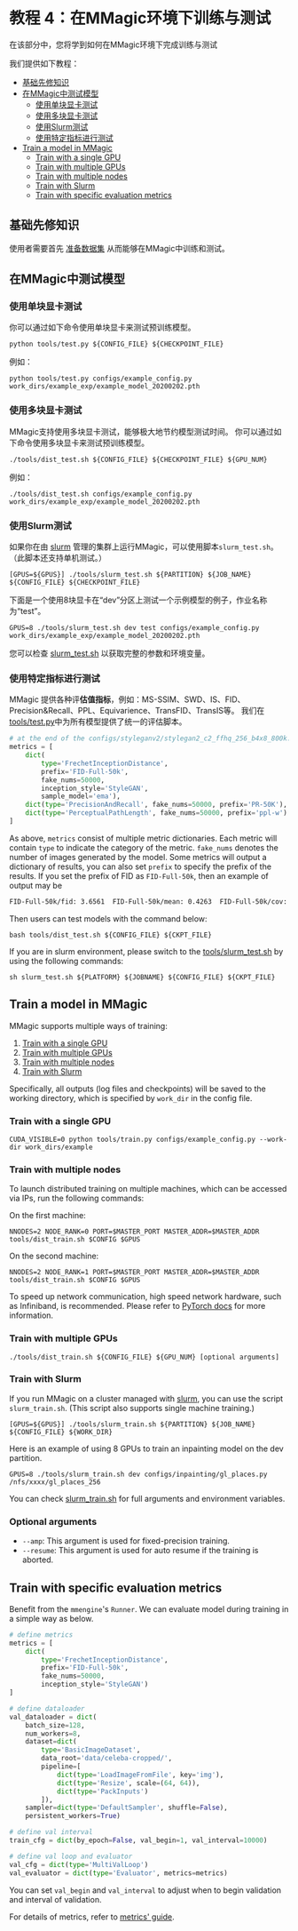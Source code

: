 # 教程 4：在MMagic环境下训练与测试

在该部分中，您将学到如何在MMagic环境下完成训练与测试

我们提供如下教程：

- [基础先修知识](#基础先修知识)
- [在MMagic中测试模型](#在MMagic中测试模型)
  - [使用单块显卡测试](#使用单块显卡测试)
  - [使用多块显卡测试](#使用多块显卡测试)
  - [使用Slurm测试](#使用Slurm测试)
  - [使用特定指标进行测试](#使用特定指标进行测试)
- [Train a model in MMagic](#train-a-model-in-mmagic)
  - [Train with a single GPU](#train-with-a-single-gpu)
  - [Train with multiple GPUs](#train-with-multiple-gpus)
  - [Train with multiple nodes](#train-with-multiple-nodes)
  - [Train with Slurm](#train-with-slurm)
  - [Train with specific evaluation metrics](#train-with-specific-evaluation-metrics)

## 基础先修知识

使用者需要首先 [准备数据集](../user_guides/dataset_prepare.md) 从而能够在MMagic中训练和测试。

## 在MMagic中测试模型

### 使用单块显卡测试

你可以通过如下命令使用单块显卡来测试预训练模型。

```shell
python tools/test.py ${CONFIG_FILE} ${CHECKPOINT_FILE}
```

例如：

```shell
python tools/test.py configs/example_config.py work_dirs/example_exp/example_model_20200202.pth
```

### 使用多块显卡测试

MMagic支持使用多块显卡测试，能够极大地节约模型测试时间。
你可以通过如下命令使用多块显卡来测试预训练模型。

```shell
./tools/dist_test.sh ${CONFIG_FILE} ${CHECKPOINT_FILE} ${GPU_NUM}
```

例如：

```shell
./tools/dist_test.sh configs/example_config.py work_dirs/example_exp/example_model_20200202.pth
```

### 使用Slurm测试

如果你在由 [slurm](https://slurm.schedmd.com/) 管理的集群上运行MMagic，可以使用脚本`slurm_test.sh`。（此脚本还支持单机测试。）

```shell
[GPUS=${GPUS}] ./tools/slurm_test.sh ${PARTITION} ${JOB_NAME} ${CONFIG_FILE} ${CHECKPOINT_FILE}
```

下面是一个使用8块显卡在“dev”分区上测试一个示例模型的例子，作业名称为“test”。

```shell
GPUS=8 ./tools/slurm_test.sh dev test configs/example_config.py work_dirs/example_exp/example_model_20200202.pth
```

您可以检查 [slurm_test.sh](../../../tools/slurm_test.sh) 以获取完整的参数和环境变量。

### 使用特定指标进行测试

MMagic 提供各种评**估值指标**，例如：MS-SSIM、SWD、IS、FID、Precision&Recall、PPL、Equivarience、TransFID、TransIS等。
我们在[tools/test.py](https://github.com/open-mmlab/mmagic/tree/main/tools/test.py)中为所有模型提供了统一的评估脚本。

```python
# at the end of the configs/styleganv2/stylegan2_c2_ffhq_256_b4x8_800k.py
metrics = [
    dict(
        type='FrechetInceptionDistance',
        prefix='FID-Full-50k',
        fake_nums=50000,
        inception_style='StyleGAN',
        sample_model='ema'),
    dict(type='PrecisionAndRecall', fake_nums=50000, prefix='PR-50K'),
    dict(type='PerceptualPathLength', fake_nums=50000, prefix='ppl-w')
]
```

As above, `metrics` consist of multiple metric dictionaries. Each metric will contain `type` to indicate the category of the metric. `fake_nums` denotes the number of images generated by the model. Some metrics will output a dictionary of results, you can also set `prefix`  to specify the prefix of the results.
If you set the prefix of FID as `FID-Full-50k`, then an example of output may be

```bash
FID-Full-50k/fid: 3.6561  FID-Full-50k/mean: 0.4263  FID-Full-50k/cov: 3.2298
```

Then users can test models with the command below:

```shell
bash tools/dist_test.sh ${CONFIG_FILE} ${CKPT_FILE}
```

If you are in slurm environment, please switch to the [tools/slurm_test.sh](https://github.com/open-mmlab/mmagic/tree/main/tools/slurm_test.sh) by using the following commands:

```shell
sh slurm_test.sh ${PLATFORM} ${JOBNAME} ${CONFIG_FILE} ${CKPT_FILE}
```

## Train a model in MMagic

MMagic supports multiple ways of training:

1. [Train with a single GPU](#train-with-a-single-gpu)
2. [Train with multiple GPUs](#train-with-multiple-gpus)
3. [Train with multiple nodes](#train-with-multiple-nodes)
4. [Train with Slurm](#train-with-slurm)

Specifically, all outputs (log files and checkpoints) will be saved to the working directory,
which is specified by `work_dir` in the config file.

### Train with a single GPU

```shell
CUDA_VISIBLE=0 python tools/train.py configs/example_config.py --work-dir work_dirs/example
```

### Train with multiple nodes

To launch distributed training on multiple machines, which can be accessed via IPs, run the following commands:

On the first machine:

```shell
NNODES=2 NODE_RANK=0 PORT=$MASTER_PORT MASTER_ADDR=$MASTER_ADDR tools/dist_train.sh $CONFIG $GPUS
```

On the second machine:

```shell
NNODES=2 NODE_RANK=1 PORT=$MASTER_PORT MASTER_ADDR=$MASTER_ADDR tools/dist_train.sh $CONFIG $GPUS
```

To speed up network communication, high speed network hardware, such as Infiniband, is recommended.
Please refer to [PyTorch docs](https://pytorch.org/docs/1.11/distributed.html#launch-utility) for more information.

### Train with multiple GPUs

```shell
./tools/dist_train.sh ${CONFIG_FILE} ${GPU_NUM} [optional arguments]
```

### Train with Slurm

If you run MMagic on a cluster managed with [slurm](https://slurm.schedmd.com/), you can use the script `slurm_train.sh`. (This script also supports single machine training.)

```shell
[GPUS=${GPUS}] ./tools/slurm_train.sh ${PARTITION} ${JOB_NAME} ${CONFIG_FILE} ${WORK_DIR}
```

Here is an example of using 8 GPUs to train an inpainting model on the dev partition.

```shell
GPUS=8 ./tools/slurm_train.sh dev configs/inpainting/gl_places.py /nfs/xxxx/gl_places_256
```

You can check [slurm_train.sh](https://github.com/open-mmlab/mmagic/blob/master/tools/slurm_train.sh) for full arguments and environment variables.

### Optional arguments

- `--amp`: This argument is used for fixed-precision training.
- `--resume`: This argument is used for auto resume if the training is aborted.

## Train with specific evaluation metrics

Benefit from the `mmengine`'s `Runner`. We can evaluate model during training in a simple way as below.

```python
# define metrics
metrics = [
    dict(
        type='FrechetInceptionDistance',
        prefix='FID-Full-50k',
        fake_nums=50000,
        inception_style='StyleGAN')
]

# define dataloader
val_dataloader = dict(
    batch_size=128,
    num_workers=8,
    dataset=dict(
        type='BasicImageDataset',
        data_root='data/celeba-cropped/',
        pipeline=[
            dict(type='LoadImageFromFile', key='img'),
            dict(type='Resize', scale=(64, 64)),
            dict(type='PackInputs')
        ]),
    sampler=dict(type='DefaultSampler', shuffle=False),
    persistent_workers=True)

# define val interval
train_cfg = dict(by_epoch=False, val_begin=1, val_interval=10000)

# define val loop and evaluator
val_cfg = dict(type='MultiValLoop')
val_evaluator = dict(type='Evaluator', metrics=metrics)
```

You can set `val_begin` and `val_interval` to adjust when to begin validation and interval of validation.

For details of metrics, refer to [metrics' guide](./metrics.md).
